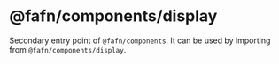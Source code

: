 # @fafn/components/display

Secondary entry point of `@fafn/components`. It can be used by importing from `@fafn/components/display`.
